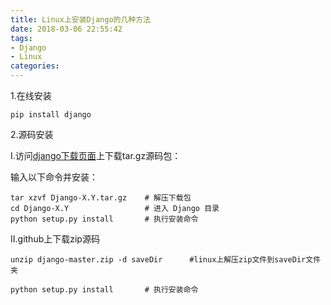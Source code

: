 ```yaml
---
title: Linux上安装Django的几种方法
date: 2018-03-06 22:55:42
tags: 
- Django
- Linux
categories: 
---
```


1.在线安装

```
pip install django
```

2.源码安装

Ⅰ.访问[django下载页面](https://www.djangoproject.com/download/)上下载tar.gz源码包：

输入以下命令并安装：

```
tar xzvf Django-X.Y.tar.gz    # 解压下载包
cd Django-X.Y                 # 进入 Django 目录
python setup.py install       # 执行安装命令
```

Ⅱ.github上下载zip源码

```
unzip django-master.zip -d saveDir      #linux上解压zip文件到saveDir文件夹

python setup.py install       # 执行安装命令
```

